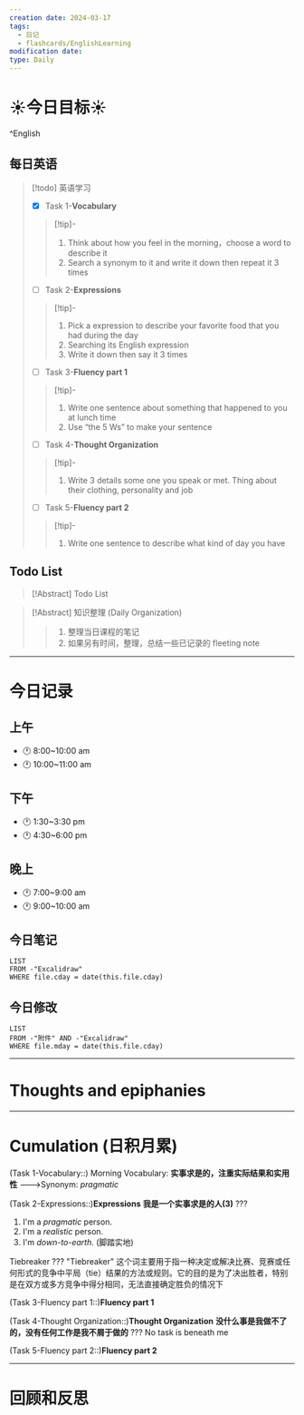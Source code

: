 ```yaml
---
creation date: 2024-03-17
tags:
  - 日记
  - flashcards/EnglishLearning
modification date: 
type: Daily
---
```


# ☀今日目标☀
^English
## 每日英语
> [!todo] 英语学习
> - [x]  Task 1-**Vocabulary**
> >[!tip]- 
> >	1. Think about how you feel in the morning，choose a word to describe it
> >	2. Search a synonym to it and write it down then repeat it 3 times
> - [ ]  Task 2-**Expressions**
> >[!tip]-
> >	1. Pick a expression to describe your favorite food that you had during the day
> >	2. Searching its English expression
> >	3. Write it down then say it 3 times
> - [ ] Task 3-**Fluency part 1**
> > [!tip]-
> >	1. Write one sentence about something that happened to you at lunch time
> >	2. Use “the 5 Ws”  to make your sentence
> - [ ] Task 4-**Thought Organization**
> > [!tip]-
> >	1. Write 3 details some one you speak or met. Thing about their clothing, personality and job
> - [ ] Task 5-**Fluency part 2**
> > [!tip]-
> >	1. Write one sentence to describe what kind of day you have
## Todo List
>[!Abstract] Todo List
>>

>[!Abstract] 知识整理 (Daily Organization)
>>1. 整理当日课程的笔记 
>> 2. 如果另有时间，整理，总结一些已记录的 fleeting note

---
# 今日记录
## 上午
- 🕐 8:00~10:00 am
- 🕐 10:00~11:00 am
## 下午
- 🕐 1:30~3:30 pm
- 🕐 4:30~6:00 pm
## 晚上
- 🕐 7:00~9:00 am
- 🕐 9:00~10:00 am
## 今日笔记
```dataview
LIST 
FROM -"Excalidraw"
WHERE file.cday = date(this.file.cday)
```
## 今日修改
```dataview
LIST 
FROM -"附件" AND -"Excalidraw"
WHERE file.mday = date(this.file.cday) 
```

---
# Thoughts and epiphanies

---
# Cumulation (日积月累)
(Task 1-Vocabulary::) Morning Vocabulary: **实事求是的，注重实际结果和实用性** --->Synonym: *pragmatic*
<!--SR:!2024-05-24,38,250-->

(Task 2-Expressions::)**Expressions**
**我是一个实事求是的人(3)**
???
1. I'm a *pragmatic* person.
2. I'm a *realistic* person.
3. I'm *down-to-earth*. (脚踏实地)
<!--SR:!2024-04-27,3,170-->

Tiebreaker
???
"Tiebreaker" 这个词主要用于指一种决定或解决比赛、竞赛或任何形式的竞争中平局（tie）结果的方法或规则。它的目的是为了决出胜者，特别是在双方或多方竞争中得分相同，无法直接确定胜负的情况下
<!--SR:!2024-06-27,64,270-->

(Task 3-Fluency part 1::)**Fluency part 1**

(Task 4-Thought Organization::)**Thought Organization**
**没什么事是我做不了的，没有任何工作是我不屑于做的**
???
No task is beneath me
<!--SR:!2024-05-22,36,230-->

(Task 5-Fluency part 2::)**Fluency part 2**

---
# 回顾和反思